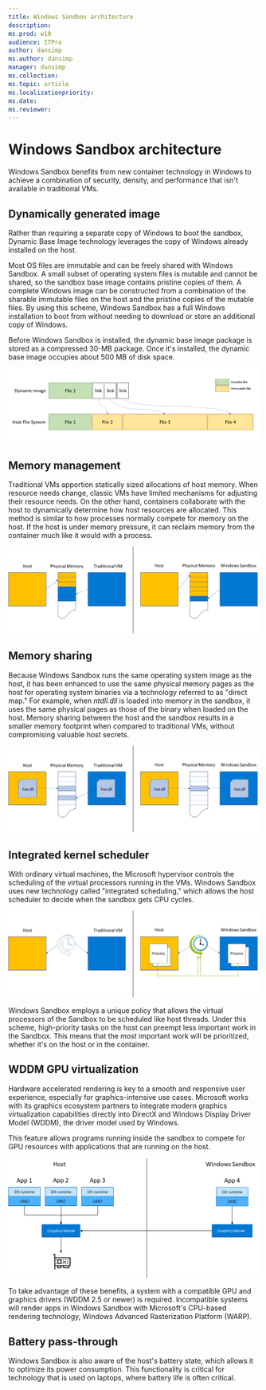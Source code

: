 ```yaml
---
title: Windows Sandbox architecture
description: 
ms.prod: w10
audience: ITPro
author: dansimp
ms.author: dansimp
manager: dansimp
ms.collection: 
ms.topic: article
ms.localizationpriority: 
ms.date: 
ms.reviewer: 
---
```


# Windows Sandbox architecture

Windows Sandbox benefits from new container technology in Windows to achieve a combination of security, density, and performance that isn't available in traditional VMs.

## Dynamically generated image

Rather than requiring a separate copy of Windows to boot the sandbox, Dynamic Base Image technology leverages the copy of Windows already installed on the host.

Most OS files are immutable and can be freely shared with Windows Sandbox. A small subset of operating system files is mutable and cannot be shared, so the sandbox base image contains pristine copies of them. A complete Windows image can be constructed from a combination of the sharable immutable files on the host and the pristine copies of the mutable files. By using this scheme, Windows Sandbox has a full Windows installation to boot from without needing to download or store an additional copy of Windows.
 
Before Windows Sandbox is installed, the dynamic base image package is stored as a compressed 30-MB package. Once it's installed, the dynamic base image occupies about 500 MB of disk space.

![A chart compares scale of dynamic image of files and links with the host file system.](images/1-dynamic-host.png)

## Memory management

Traditional VMs apportion statically sized allocations of host memory. When resource needs change, classic VMs have limited mechanisms for adjusting their resource needs. On the other hand, containers collaborate with the host to dynamically determine how host resources are allocated. This method is similar to how processes normally compete for memory on the host. If the host is under memory pressure, it can reclaim memory from the container much like it would with a process.

![A chart compares memory sharing in Windows Sandbox versus a traditional VM.](images/2-dynamic-working.png)

## Memory sharing

Because Windows Sandbox runs the same operating system image as the host, it has been enhanced to use the same physical memory pages as the host for operating system binaries via a technology referred to as "direct map." For example, when *ntdll.dll* is loaded into memory in the sandbox, it uses the same physical pages as those of the binary when loaded on the host. Memory sharing between the host and the sandbox results in a smaller memory footprint when compared to traditional VMs, without compromising valuable host secrets.

![A chart compares the memory footprint in Windows Sandbox versus a traditional VM.](images/3-memory-sharing.png)

## Integrated kernel scheduler

With ordinary virtual machines, the Microsoft hypervisor controls the scheduling of the virtual processors running in the VMs. Windows Sandbox uses new technology called "integrated scheduling," which allows the host scheduler to decide when the sandbox gets CPU cycles.

![A chart compares the scheduling in Windows Sandbox versus a traditional VM.](images/4-integrated-kernal.png)

Windows Sandbox employs a unique policy that allows the virtual processors of the Sandbox to be scheduled like host threads. Under this scheme, high-priority tasks on the host can preempt less important work in the Sandbox. This means that the most important work will be prioritized, whether it's on the host or in the container.
 
## WDDM GPU virtualization

Hardware accelerated rendering is key to a smooth and responsive user experience, especially for graphics-intensive use cases. Microsoft works with its graphics ecosystem partners to integrate modern graphics virtualization capabilities directly into DirectX and Windows Display Driver Model (WDDM), the driver model used by Windows.

This feature allows programs running inside the sandbox to compete for GPU resources with applications that are running on the host.

![A chart illustrates graphics kernel use in Sandbox managed alongside apps on the host.](images/5-wddm-gpu-virtualization.png)

To take advantage of these benefits, a system with a compatible GPU and graphics drivers (WDDM 2.5 or newer) is required. Incompatible systems will render apps in Windows Sandbox with Microsoft's CPU-based rendering technology, Windows Advanced Rasterization Platform (WARP).
 
## Battery pass-through

Windows Sandbox is also aware of the host's battery state, which allows it to optimize its power consumption. This functionality is critical for technology that is used on laptops, where battery life is often critical.
